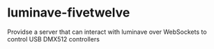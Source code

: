 # luminave-fivetwelve
Providse a server that can interact with luminave over WebSockets to control USB DMX512 controllers
